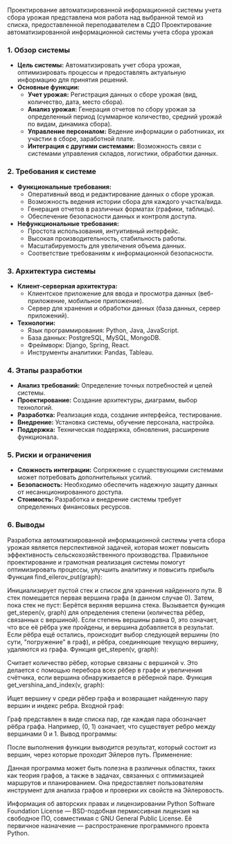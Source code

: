 Проектирование автоматизированной информационной системы учета сбора урожая представлена моя работа над выбранной темой из списка, предоставленной переподавателем в СДО
Проектирование автоматизированной информационной системы учета сбора урожая

### 1. Обзор системы

* **Цель системы:** Автоматизировать учет сбора урожая, оптимизировать процессы и предоставлять актуальную информацию для принятия решений. 
* **Основные функции:**
    * **Учет урожая:** Регистрация данных о сборе урожая (вид, количество, дата, место сбора).
    * **Анализ урожая:** Генерация отчетов по сбору урожая за определенный период (суммарное количество, средний урожай по видам, динамика сбора).
    * **Управление персоналом:**  Ведение информации о работниках, их участии в сборе, заработной плате.
    * **Интеграция с другими системами:**  Возможность связи с системами управления складов, логистики, обработки данных.

### 2. Требования к системе

* **Функциональные требования:** 
    *  Оперативный ввод и редактирование данных о сборе урожая.
    *  Возможность ведения истории сбора для каждого участка/вида.
    *  Генерация отчетов в различных форматах (графики, таблицы).
    *  Обеспечение безопасности данных и контроля доступа. 
* **Нефункциональные требования:** 
    *  Простота использования, интуитивный интерфейс.
    *  Высокая производительность, стабильность работы.
    *  Масштабируемость для увеличения объема данных.
    *  Соответствие требованиям к информационной безопасности.

### 3. Архитектура системы

* **Клиент-серверная архитектура:**  
    *  Клиентское приложение для ввода и просмотра данных (веб-приложение, мобильное приложение).
    *  Сервер для хранения и обработки данных (база данных, сервер приложений).
* **Технологии:**
    *  Язык программирования: Python, Java, JavaScript.
    *  База данных: PostgreSQL, MySQL, MongoDB.
    *  Фреймворк: Django, Spring, React.
    *  Инструменты аналитики: Pandas, Tableau.

### 4. Этапы разработки

* **Анализ требований:**  Определение точных потребностей и целей системы.
* **Проектирование:**  Создание архитектуры, диаграмм, выбор технологий.
* **Разработка:**  Реализация кода, создание интерфейса, тестирование.
* **Внедрение:**  Установка системы, обучение персонала,  настройка.
* **Поддержка:**  Техническая поддержка, обновления, расширение функционала.

### 5. Риски и ограничения

* **Сложность интеграции:**  Сопряжение с существующими системами может потребовать дополнительных усилий.
* **Безопасность:**  Необходимо обеспечить надежную защиту данных от несанкционированного доступа.
* **Стоимость:**  Разработка и внедрение системы требует определенных финансовых ресурсов.

### 6. Выводы

Разработка автоматизированной информационной системы учета сбора урожая является  перспективной задачей, которая может повысить эффективность сельскохозяйственного производства.  Правильное проектирование и грамотная реализация системы помогут оптимизировать процессы, улучшить аналитику и повысить прибыль
Функция find_eilerov_put(graph):

Инициализирует пустой стек и список для хранения найденного пути.
В стек помещается первая вершина графа (в данном случае 0).
Затем, пока стек не пуст:
Берётся верхняя вершина стека.
Вызывается функция get_stepen(v, graph) для определения степени (количества рёбер, связанных с вершиной).
Если степень вершины равна 0, это означает, что все её рёбра уже пройдены, и вершина добавляется в результат.
Если рёбра ещё остались, происходит выбор следующей вершины (по сути, "погружение" в граф), и рёбра, соединяющие текущую вершину, удаляются из графа.
Функция get_stepen(v, graph):

Считает количество рёбер, которые связаны с вершиной v. Это делается с помощью перебора всех рёбер в графе и увеличения счётчика, если вершина обнаруживается в рёберной паре.
Функция get_vershina_and_index(v, graph):

Ищет вершину v среди рёбер графа и возвращает найденную пару вершин и индекс ребра.
Входной граф:

Граф представлен в виде списка пар, где каждая пара обозначает рёбра графа. Например, (0, 1) означает, что существует ребро между вершинами 0 и 1.
Вывод программы:

После выполнения функции выводится результат, который состоит из вершин, через которые проходит Эйлеров путь.
Применение:

Данная программа может быть полезна в различных областях, таких как теория графов, а также в задачах, связанных с оптимизацией маршрутов и планированием. Она предоставляет пользователям инструмент для анализа графов и проверки их свойств на Эйлеровость.

Информация об авторских правах и лицензировании
Python Software Foundation License — BSD-подобная пермиссивная лицензия на свободное ПО, совместимая с GNU General Public License. Её первичное назначение — распространение программного проекта Python.
